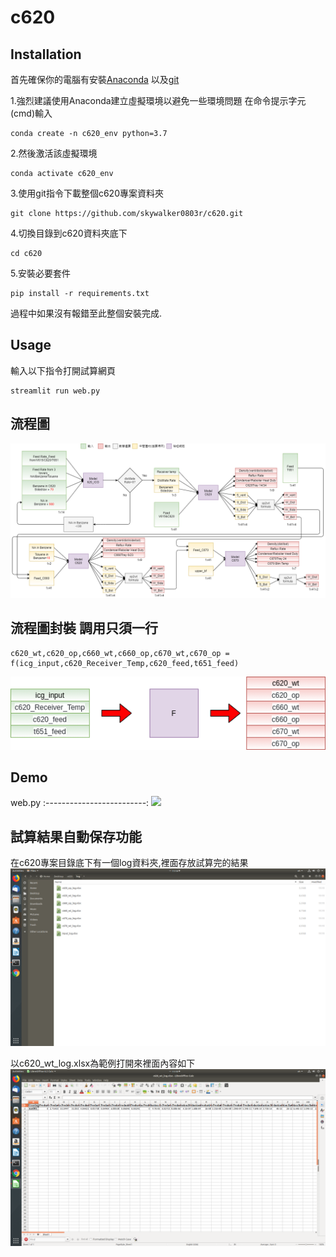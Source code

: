 # c620

## Installation
首先確保你的電腦有安裝[Anaconda](https://www.anaconda.com/products/individual)
以及[git](https://git-scm.com/downloads)


1.強烈建議使用Anaconda建立虛擬環境以避免一些環境問題
在命令提示字元(cmd)輸入
```
conda create -n c620_env python=3.7
```
2.然後激活該虛擬環境
```
conda activate c620_env
```
3.使用git指令下載整個c620專案資料夾
```
git clone https://github.com/skywalker0803r/c620.git
```
4.切換目錄到c620資料夾底下
```
cd c620
```
5.安裝必要套件
```
pip install -r requirements.txt
```
過程中如果沒有報錯至此整個安裝完成.

## Usage

輸入以下指令打開試算網頁
```
streamlit run web.py
```

## 流程圖

![](https://github.com/skywalker0803r/c620/blob/main/img/overview.png)

## 流程圖封裝 調用只須一行
```
c620_wt,c620_op,c660_wt,c660_op,c670_wt,c670_op = f(icg_input,c620_Receiver_Temp,c620_feed,t651_feed)
```
![](https://github.com/skywalker0803r/c620/blob/main/img/F.png)



## Demo

web.py
:-------------------------:
![](https://github.com/skywalker0803r/c620/blob/main/gif/web.gif)

## 試算結果自動保存功能

在c620專案目錄底下有一個log資料夾,裡面存放試算完的結果
![](https://github.com/skywalker0803r/c620/blob/main/img/log_dir.png)

以c620_wt_log.xlsx為範例打開來裡面內容如下
![](https://github.com/skywalker0803r/c620/blob/main/img/c620wt_log.png)
